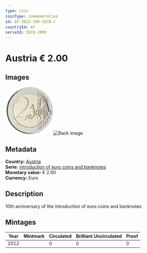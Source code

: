```yaml
---
type: coin
coinType: commemorative
id: AT-2012-200-IECB-C
countryId: AT
serieId: IECB-2009
---
```


# Austria € 2.00

## Images

<img src="../../Images/common-2007-200.png" height="150" alt="Front image"><img src="Images/AT-2012-200-000.png" height="150" alt="Back image">

## Metadata

**Country:** [Austria](../../Countries/Austria/index.md)\
**Serie:** [introduction of euro coins and banknotes](index.md)\
**Monetary value:** € 2.00\
**Currency:** Euro

## Description
10th anniversary of the introduction of euro coins and banknotes

## Mintages

| Year | Mintmark | Circulated | Brilliant Uncirculated | Proof |
| ---- | -------- | ---------- | ---------------------- | ----- |
| 2012 |  | 0| 0 | 0 |
